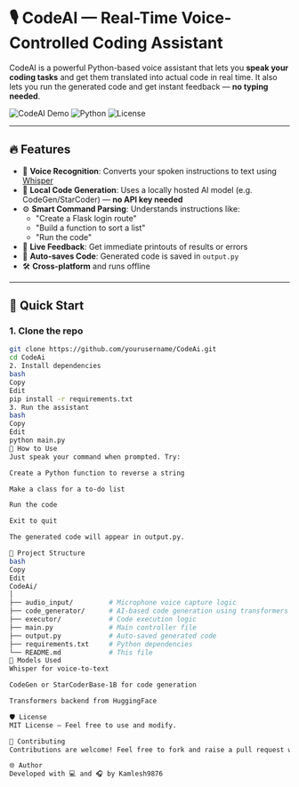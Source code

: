 # 🎙️ CodeAI — Real-Time Voice-Controlled Coding Assistant

CodeAI is a powerful Python-based voice assistant that lets you **speak your coding tasks** and get them translated into actual code in real time. It also lets you run the generated code and get instant feedback — **no typing needed**.

![CodeAI Demo](https://img.shields.io/badge/Voice%20to%20Code-Enabled-brightgreen)
![Python](https://img.shields.io/badge/Made%20with-Python-blue)
![License](https://img.shields.io/badge/License-MIT-yellow)

---

## 🔥 Features

- 🎤 **Voice Recognition**: Converts your spoken instructions to text using [Whisper](https://github.com/openai/whisper)
- 🧠 **Local Code Generation**: Uses a locally hosted AI model (e.g. CodeGen/StarCoder) — **no API key needed**
- ⚙️ **Smart Command Parsing**: Understands instructions like:
  - "Create a Flask login route"
  - "Build a function to sort a list"
  - "Run the code"
- 💬 **Live Feedback**: Get immediate printouts of results or errors
- 📝 **Auto-saves Code**: Generated code is saved in `output.py`
- 🛠️ **Cross-platform** and runs offline

---

## 🚀 Quick Start

### 1. Clone the repo

```bash
git clone https://github.com/yourusername/CodeAi.git
cd CodeAi
2. Install dependencies
bash
Copy
Edit
pip install -r requirements.txt
3. Run the assistant
bash
Copy
Edit
python main.py
🎯 How to Use
Just speak your command when prompted. Try:

Create a Python function to reverse a string

Make a class for a to-do list

Run the code

Exit to quit

The generated code will appear in output.py.

📂 Project Structure
bash
Copy
Edit
CodeAi/
│
├── audio_input/         # Microphone voice capture logic
├── code_generator/      # AI-based code generation using transformers
├── executor/            # Code execution logic
├── main.py              # Main controller file
├── output.py            # Auto-saved generated code
├── requirements.txt     # Python dependencies
└── README.md            # This file
🧠 Models Used
Whisper for voice-to-text

CodeGen or StarCoderBase-1B for code generation

Transformers backend from HuggingFace

🛡️ License
MIT License — Feel free to use and modify.

🤝 Contributing
Contributions are welcome! Feel free to fork and raise a pull request with enhancements or fixes.

🌐 Author
Developed with 💻 and 🎧 by Kamlesh9876